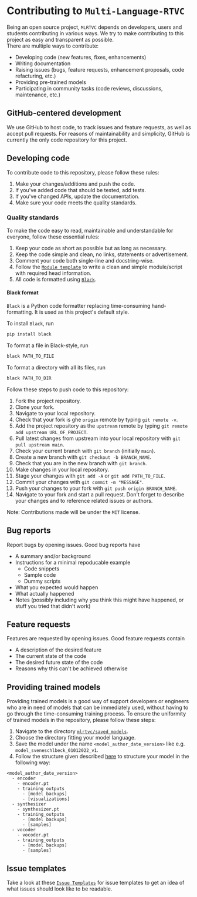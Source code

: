 # Contributing to ``Multi-Language-RTVC``

Being an open source project, ``MLRTVC`` depends on developers, users and students contributing in
various ways. We try to make contributing to this project as easy and transparent as possible.  
There are multiple ways to contribute:

- Developing code (new features, fixes, enhancements)
- Writing documentation
- Raising issues (bugs, feature requests, enhancement proposals, code refacturing, etc.)
- Providing pre-trained models
- Participating in community tasks (code reviews, discussions, maintenance, etc.)

## GitHub-centered development

We use GitHub to host code, to track issues and feature requests, as well as accept pull requests.
For reasons of maintainability and simplicity, GitHub is currently the only code repository for
this project.

## Developing code

To contribute code to this repository, please follow these rules:

1. Make your changes/additions and push the code.
2. If you've added code that should be tested, add tests.
3. If you've changed APIs, update the documentation.
4. Make sure your code meets the quality standards.

### Quality standards

To make the code easy to read, maintainable and understandable for everyone, follow these
essential rules:

1. Keep your code as short as possible but as long as necessary.
2. Keep the code simple and clean, no links, statements or advertisement.
3. Comment your code both single-line and docstring-wise.
4. Follow the [``Module template``](templates/code_templates/module_template.py) to write a
clean and simple module/script with required head information.
5. All code is formatted using [``Black``](https://pypi.org/project/black/).

#### Black format

``Black`` is a Python code formatter replacing time-consuming hand-formatting.
It is used as this project's default style.

To install ``Black``, run

```python
pip install black
```

To format a file in Black-style, run

```python
black PATH_TO_FILE
```

To format a directory with all its files, run

```python
black PATH_TO_DIR
```

Follow these steps to push code to this repository:

1. Fork the project repository.
2. Clone your fork.
3. Navigate to your local repository.
4. Check that your fork is ghe ``origin`` remote by typing ``git remote -v``.
5. Add the project repository as the ``upstream`` remote by typing ``git remote add upstream URL_OF_PROJECT``.
6. Pull latest changes from upstream into your local repository with ``git pull upstream main``.
7. Check your current branch with ``git branch`` (initially ``main``).
8. Create a new branch with ``git checkout -b BRANCH_NAME``.
9. Check that you are in the new branch with ``git branch``.
10. Make changes in your local repository.
11. Stage your changes with ``git add -A`` or ``git add PATH_TO_FILE``.
12. Commit your changes with ``git commit -m "MESSAGE"``.
13. Push your changes to your fork with ``git push origin BRANCH_NAME``.
14. Navigate to your fork and start a pull request. Don't forget to describe your changes and to
reference related issues or authors.

Note: Contributions made will be under the ``MIT`` license.

## Bug reports

Report bugs by opening issues. Good bug reports have

- A summary and/or background
- Instructions for a minimal repoducable example
  - Code snippets
  - Sample code
  - Dummy scripts
- What you expected would happen
- What actually happened
- Notes (possibly including why you think this might have happened, or stuff you tried that didn't work)

## Feature requests

Features are requested by opening issues. Good feature requests contain

- A description of the desired feature
- The current state of the code
- The desired future state of the code
- Reasons why this can't be achieved otherwise

## Providing trained models

Providing trained models is a good way of support developers or engineers who are in need of models
that can be immediately used, without having to go through the time-consuming training process. To ensure
the uniformity of trained models in the repository, please follow these steps:

1. Navigate to the directory [``mlrtvc/saved_models``](mlrtvc/saved_models).
2. Choose the directory fitting your model language.
3. Save the model under the name ``<model_author_date_version>`` like e.g. ``model_sveneschlbeck_01012022_v1``.
4. Follow the structure given described [here](templates/saved_models_templates) to structure your model
in the following way:
```
<model_author_date_version>
  - encoder
    - encoder.pt
    - training outputs
      - [model backups]
      - [visualizations]
  - synthesizer
    - synthesizer.pt
    - training_outputs
      - [model backups]
      - [samples]
  - vocoder
    - vocoder.pt
    - training_outputs
      - [model backups]
      - [samples]
```

## Issue templates

Take a look at these [``Issue Templates``](templates/issue_templates) for issue templates to get an idea of what issues should
look like to be readable.
